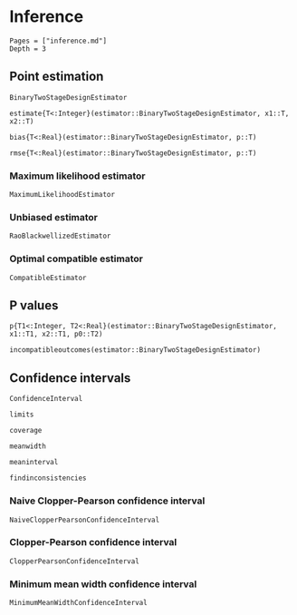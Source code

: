 # Inference

```@contents
Pages = ["inference.md"]
Depth = 3
```

## Point estimation

```@docs
BinaryTwoStageDesignEstimator

estimate{T<:Integer}(estimator::BinaryTwoStageDesignEstimator, x1::T, x2::T)

bias{T<:Real}(estimator::BinaryTwoStageDesignEstimator, p::T)

rmse{T<:Real}(estimator::BinaryTwoStageDesignEstimator, p::T)
```

### Maximum likelihood estimator

```@docs
MaximumLikelihoodEstimator
```

### Unbiased estimator

```@docs
RaoBlackwellizedEstimator
```

### Optimal compatible estimator

```@docs
CompatibleEstimator
```

## P values

```@docs
p{T1<:Integer, T2<:Real}(estimator::BinaryTwoStageDesignEstimator, x1::T1, x2::T1, p0::T2)

incompatibleoutcomes(estimator::BinaryTwoStageDesignEstimator)
```

## Confidence intervals

```@docs
ConfidenceInterval

limits

coverage

meanwidth

meaninterval

findinconsistencies
```

### Naive Clopper-Pearson confidence interval

```@docs
NaiveClopperPearsonConfidenceInterval
```

### Clopper-Pearson confidence interval

```@docs
ClopperPearsonConfidenceInterval
```

### Minimum mean width confidence interval

```@docs
MinimumMeanWidthConfidenceInterval
```
